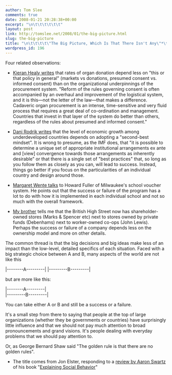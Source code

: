 ```yaml
---
author: Tom Slee
comments: true
date: 2008-01-21 20:28:38+00:00
excerpt: "\n\t\t\t\t\t\t"
layout: post
link: http://tomslee.net/2008/01/the-big-picture.html
slug: the-big-picture
title: "\n\t\t\t\t\"The Big Picture, Which Is That There Isn't Any\"*\t\t"
wordpress_id: 196
---
```



				

Four related observations:




  * [Kieran Healy writes](http://crookedtimber.org/2008/01/14/opt-out-organ-donation-in-the-uk/#more-6575) that rates of organ donation depend less on "this or that policy in general" (markets vs donations, presumed consent vs. informed consent) than on the organizational underpinnings of the procurement system. "Reform of the rules governing consent is often accompanied by an overhaul and improvement of the logistical system, and it is this—not the letter of the law—that makes a difference. Cadaveric organ procurement is an intense, time-sensitive and very fluid process that requires a great deal of co-ordination and management. Countries that invest in that layer of the system do better than others, regardless of the rules about presumed and informed consent."


  * [Dani Rodrik writes](http://rodrik.typepad.com/dani_rodriks_weblog/2008/01/second-best-ins.html) that the level of economic growth among underdeveloped countries depends on adopting a "second-best mindset". It is wrong to presume, as the IMF does, that "it is possible to determine a unique set of appropriate institutional arrangements ex ante and [view] convergence towards those arrangements as inherently desirable" or that there is a single set of "best practices" that, so long as you follow them as closely as you can, will lead to success. Instead, things go better if you focus on the particularities of an individual country and design around those. 


  * [Margaret Wente talks](http://www.theglobeandmail.com/servlet/story/LAC.20080115.COWENT15/TPStory/TPComment/?query=) to Howard Fuller of Milwaukee's school voucher system. He points out that the success or failure of the program has a lot to do with how it is implemented in each individual school and not so much with the overall framework.


  * [My brother](http://dorsetdipper.blogspot.com/) tells me that the British High Street now has shareholder-owned stores (Marks & Spencer etc) next to stores owned by private funds (Debenhams) next to worker-owned co-ops (John Lewis). Perhaps the success or failure of a company depends less on the ownership model and more on other details.



The common thread is that the big decisions and big ideas make less of an impact than the low-level, detailed specifics of each situation. Faced with a big strategic choice between A and B, many aspects of the world are not like this  
  
|--------A---------| |---------B---------|  
  
but are more like this:  
  
|--------A---------|  
|---------B---------|  
  
You can take either A or B and still be a success or a failure.  
  
It's a small step from there to saying that people at the top of large organizations (whether they be governments or countries) have surprisingly little influence and that we should not pay much attention to broad pronouncements and grand visions. It's people dealing with everyday problems that we should pay attention to.   
  
Or, as George Bernard Shaw said "The golden rule is that there are no golden rules".  
  
* The title comes from Jon Elster, responding to a [review by Aaron Swartz](http://www.amazon.com/review/R1VMC7GVLZRD4I/ref=cm_cr_dp_cmt?%5Fencoding=UTF8&ASIN=0521777445#wasThisHelpful) of his book "[Explaining Social Behavior](http://www.cambridge.org/catalogue/catalogue.asp?isbn=9780521777445&ss=fro)"  



		
